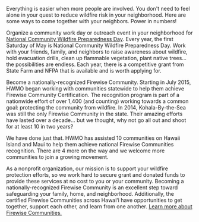 Everything is easier when more people are involved. You don't need to feel alone in your quest to reduce wildfire risk in your neighborhood. Here are some ways to come together with your neighbors. Power in numbers!

Organize a community work day or outreach event in your neighborhood for [National Community Wildfire Preparedness Day](https://www.nfpa.org/Public-Education/Campaigns/National-Wildfire-Community-Preparedness-Day). Every year, the first Saturday of May is National Community Wildfire Preparedness Day. Work with your friends, family, and neighbors to raise awareness about wildfire, hold evacuation drills, clean up flammable vegetation, plant native trees... the possibilities are endless. Each year, there is a competitive grant from State Farm and NFPA that is available and is worth applying for. 

Become a nationally-recognized Firewise Community. Starting in July 2015, HWMO began working with communities statewide to help them achieve Firewise Community Certification. The recognition program is part of a nationwide effort of over 1,400 (and counting) working towards a common goal: protecting the community from wildfire. In 2014, Kohala-By-the-Sea was still the only Firewise Community in the state. Their amazing efforts have lasted over a decade... but we thought, why not go all out and shoot for at least 10 in two years?

We have done just that. HWMO has assisted 10 communities on Hawaii Island and Maui to help them achieve national Firewise Communities recognition. There are 4 more on the way and we welcome more communities to join a growing movement.

As a nonprofit organization, our mission is to support your wildfire protection efforts, so we work hard to secure grant and donated funds to provide these services at no cost to you or your community. Becoming a nationally-recognized Firewise Community is an excellent step toward safeguarding your family, home, and neighborhood. Additionally, the certified Firewise Communities across Hawaiʻi have opportunities to get together, support each other, and learn from one another. [Learn more about Firewise Communities.](http://www.hawaiiwildfire.org/firewise-communities)

